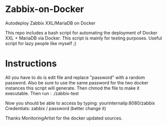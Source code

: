 # Zabbix-on-Docker
Autodeploy Zabbix XXL/MariaDB on Docker

This repo includes a bash script for automating the deployment of Docker XXL + MariaDB via Docker.
This script is mainly for testing purposes.
Useful script for lazy people like myself ;)

# Instructions

All you have to do is edit file and replace "password" with a random password. Also be sure to use the same password for the two docker instances this script will generate. 
Then chmod the file to make it executable. Then run :
./zabbix-test

Now you should be able to access by typing: yourinternalip:8080/zabbix
Credentials: zabbix / password (better change it)

Thanks MonitoringArtist for the docker updated sources.
